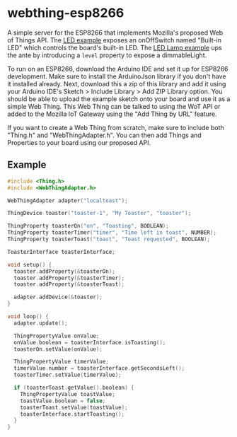 webthing-esp8266
===========

A simple server for the ESP8266 that implements Mozilla's proposed Web of
Things API. The [LED
example](https://github.com/mozilla-iot/webthing-esp8266/blob/master/examples/LED)
exposes an onOffSwitch named "Built-in LED" which controls the board's built-in
LED. The [LED Lamp
example](https://github.com/mozilla-iot/webthing-esp8266/blob/master/examples/LEDLamp)
ups the ante by introducing a `level` property to expose a dimmableLight.

To run on an ESP8266, download the Arduino IDE and set it up for ESP8266
development. Make sure to install the ArduinoJson library if you don't have it
installed already. Next, download this a zip of this library and add it using
your Arduino IDE's Sketch > Include Library > Add ZIP Library option. You
should be able to upload the example sketch onto your board and use it as a
simple Web Thing. This Web Thing can be talked to using the WoT API or added to
the Mozilla IoT Gateway using the "Add Thing by URL" feature.

If you want to create a Web Thing from scratch, make sure to include both
"Thing.h" and "WebThingAdapter.h". You can then add Things and Properties to
your board using our proposed API.

Example
-------

```c++
#include <Thing.h>
#include <WebThingAdapter.h>

WebThingAdapter adapter("localtoast");

ThingDevice toaster("toaster-1", "My Toaster", "toaster");

ThingProperty toasterOn("on", "Toasting", BOOLEAN);
ThingProperty toasterTimer("timer", "Time left in toast", NUMBER);
ThingProperty toasterToast("toast", "Toast requested", BOOLEAN);

ToasterInterface toasterInterface;

void setup() {
  toaster.addProperty(&toasterOn);
  toaster.addProperty(&toasterTimer);
  toaster.addProperty(&toasterToast);

  adapter.addDevice(&toaster);
}

void loop() {
  adapter.update();

  ThingPropertyValue onValue;
  onValue.boolean = toasterInterface.isToasting();
  toasterOn.setValue(onValue);

  ThingPropertyValue timerValue;
  timerValue.number = toasterInterface.getSecondsLeft();
  toasterTimer.setValue(timerValue);

  if (toasterToast.getValue().boolean) {
    ThingPropertyValue toastValue;
    toastValue.boolean = false;
    toasterToast.setValue(toastValue);
    toasterInterface.startToasting();
  }
}
```
